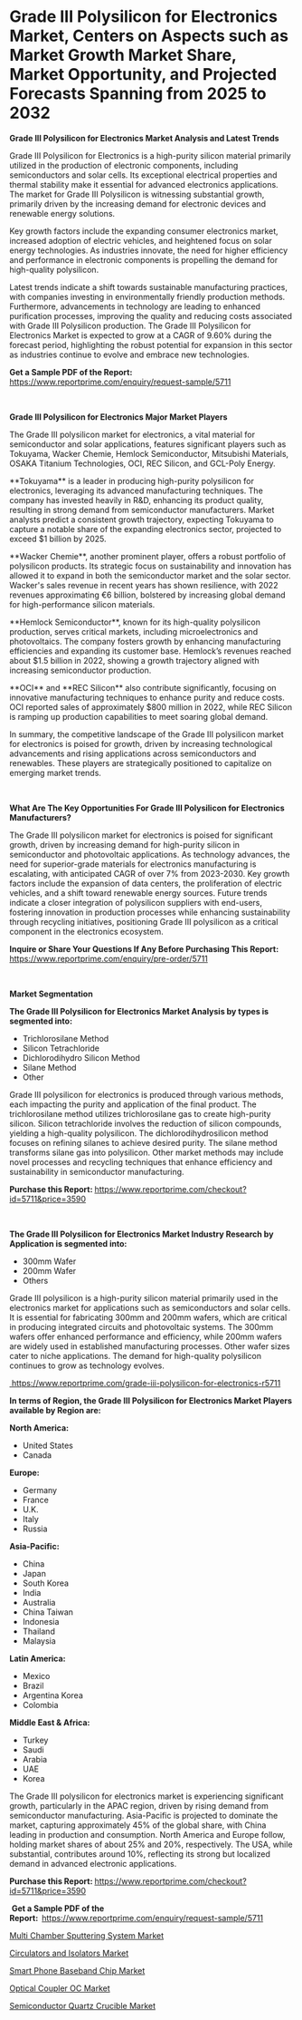 <p><h1>Grade III Polysilicon for Electronics Market, Centers on Aspects such as Market Growth Market Share, Market Opportunity, and Projected Forecasts Spanning from 2025 to 2032</h1></p><p><strong>Grade III Polysilicon for Electronics Market Analysis and Latest Trends</strong></p>
<p><p>Grade III Polysilicon for Electronics is a high-purity silicon material primarily utilized in the production of electronic components, including semiconductors and solar cells. Its exceptional electrical properties and thermal stability make it essential for advanced electronics applications. The market for Grade III Polysilicon is witnessing substantial growth, primarily driven by the increasing demand for electronic devices and renewable energy solutions.</p><p>Key growth factors include the expanding consumer electronics market, increased adoption of electric vehicles, and heightened focus on solar energy technologies. As industries innovate, the need for higher efficiency and performance in electronic components is propelling the demand for high-quality polysilicon.</p><p>Latest trends indicate a shift towards sustainable manufacturing practices, with companies investing in environmentally friendly production methods. Furthermore, advancements in technology are leading to enhanced purification processes, improving the quality and reducing costs associated with Grade III Polysilicon production. The Grade III Polysilicon for Electronics Market is expected to grow at a CAGR of 9.60% during the forecast period, highlighting the robust potential for expansion in this sector as industries continue to evolve and embrace new technologies.</p></p>
<p><strong>Get a Sample PDF of the Report:&nbsp;</strong> <a href="https://www.reportprime.com/enquiry/request-sample/5711?utm_campaign=1845&utm_medium=2&utm_source=Github&utm_content=ia&utm_term=19032025&utm_id=grade-iii-polysilicon-for-electronics">https://www.reportprime.com/enquiry/request-sample/5711</a></p>
<p>&nbsp;</p>
<p><strong>Grade III Polysilicon for Electronics Major Market Players</strong></p>
<p><p>The Grade III polysilicon market for electronics, a vital material for semiconductor and solar applications, features significant players such as Tokuyama, Wacker Chemie, Hemlock Semiconductor, Mitsubishi Materials, OSAKA Titanium Technologies, OCI, REC Silicon, and GCL-Poly Energy. </p><p>**Tokuyama** is a leader in producing high-purity polysilicon for electronics, leveraging its advanced manufacturing techniques. The company has invested heavily in R&D, enhancing its product quality, resulting in strong demand from semiconductor manufacturers. Market analysts predict a consistent growth trajectory, expecting Tokuyama to capture a notable share of the expanding electronics sector, projected to exceed $1 billion by 2025.</p><p>**Wacker Chemie**, another prominent player, offers a robust portfolio of polysilicon products. Its strategic focus on sustainability and innovation has allowed it to expand in both the semiconductor market and the solar sector. Wacker's sales revenue in recent years has shown resilience, with 2022 revenues approximating €6 billion, bolstered by increasing global demand for high-performance silicon materials.</p><p>**Hemlock Semiconductor**, known for its high-quality polysilicon production, serves critical markets, including microelectronics and photovoltaics. The company fosters growth by enhancing manufacturing efficiencies and expanding its customer base. Hemlock’s revenues reached about $1.5 billion in 2022, showing a growth trajectory aligned with increasing semiconductor production.</p><p>**OCI** and **REC Silicon** also contribute significantly, focusing on innovative manufacturing techniques to enhance purity and reduce costs. OCI reported sales of approximately $800 million in 2022, while REC Silicon is ramping up production capabilities to meet soaring global demand.</p><p>In summary, the competitive landscape of the Grade III polysilicon market for electronics is poised for growth, driven by increasing technological advancements and rising applications across semiconductors and renewables. These players are strategically positioned to capitalize on emerging market trends.</p></p>
<p>&nbsp;</p>
<p><strong>What Are The Key Opportunities For Grade III Polysilicon for Electronics Manufacturers?</strong></p>
<p><p>The Grade III polysilicon market for electronics is poised for significant growth, driven by increasing demand for high-purity silicon in semiconductor and photovoltaic applications. As technology advances, the need for superior-grade materials for electronics manufacturing is escalating, with anticipated CAGR of over 7% from 2023-2030. Key growth factors include the expansion of data centers, the proliferation of electric vehicles, and a shift toward renewable energy sources. Future trends indicate a closer integration of polysilicon suppliers with end-users, fostering innovation in production processes while enhancing sustainability through recycling initiatives, positioning Grade III polysilicon as a critical component in the electronics ecosystem.</p></p>
<p><strong>Inquire or Share Your Questions If Any Before Purchasing This Report:</strong> <a href="https://www.reportprime.com/enquiry/pre-order/5711?utm_campaign=1845&utm_medium=2&utm_source=Github&utm_content=ia&utm_term=19032025&utm_id=grade-iii-polysilicon-for-electronics">https://www.reportprime.com/enquiry/pre-order/5711</a></p>
<p>&nbsp;</p>
<p><strong>Market Segmentation</strong></p>
<p><strong>The Grade III Polysilicon for Electronics Market Analysis by types is segmented into:</strong></p>
<p><ul><li>Trichlorosilane Method</li><li>Silicon Tetrachloride</li><li>Dichlorodihydro Silicon Method</li><li>Silane Method</li><li>Other</li></ul></p>
<p><p>Grade III polysilicon for electronics is produced through various methods, each impacting the purity and application of the final product. The trichlorosilane method utilizes trichlorosilane gas to create high-purity silicon. Silicon tetrachloride involves the reduction of silicon compounds, yielding a high-quality polysilicon. The dichlorodihydrosilicon method focuses on refining silanes to achieve desired purity. The silane method transforms silane gas into polysilicon. Other market methods may include novel processes and recycling techniques that enhance efficiency and sustainability in semiconductor manufacturing.</p></p>
<p><strong>Purchase this Report:&nbsp;</strong><a href="https://www.reportprime.com/checkout?id=5711&price=3590&utm_campaign=1845&utm_medium=2&utm_source=Github&utm_content=ia&utm_term=19032025&utm_id=grade-iii-polysilicon-for-electronics">https://www.reportprime.com/checkout?id=5711&price=3590</a></p>
<p>&nbsp;</p>
<p><strong>The Grade III Polysilicon for Electronics Market Industry Research by Application is segmented into:</strong></p>
<p><ul><li>300mm Wafer</li><li>200mm Wafer</li><li>Others</li></ul></p>
<p><p>Grade III polysilicon is a high-purity silicon material primarily used in the electronics market for applications such as semiconductors and solar cells. It is essential for fabricating 300mm and 200mm wafers, which are critical in producing integrated circuits and photovoltaic systems. The 300mm wafers offer enhanced performance and efficiency, while 200mm wafers are widely used in established manufacturing processes. Other wafer sizes cater to niche applications. The demand for high-quality polysilicon continues to grow as technology evolves.</p></p>
<p><a href="https://www.reportprime.com/grade-iii-polysilicon-for-electronics-r5711?utm_campaign=1845&utm_medium=2&utm_source=Github&utm_content=ia&utm_term=19032025&utm_id=grade-iii-polysilicon-for-electronics">&nbsp;https://www.reportprime.com/grade-iii-polysilicon-for-electronics-r5711</a></p>
<p><strong>In terms of Region, the Grade III Polysilicon for Electronics Market Players available by Region are:</strong></p>
<p>
    <p> <strong> North America: </strong>
        <ul>
            <li>United States</li>
            <li>Canada</li>
        </ul>
        </p> 
    <p> <strong> Europe: </strong>
        <ul>
            <li>Germany</li>
            <li>France</li>
            <li>U.K.</li>
            <li>Italy</li>
            <li>Russia</li>
        </ul>
        </p> 
    <p> <strong> Asia-Pacific: </strong>
        <ul>
            <li>China</li>
            <li>Japan</li>
            <li>South Korea</li>
            <li>India</li>
            <li>Australia</li>
            <li>China Taiwan</li>
            <li>Indonesia</li>
            <li>Thailand</li>
            <li>Malaysia</li>
        </ul>
        </p> 
    <p> <strong> Latin America: </strong>
        <ul>
            <li>Mexico</li>
            <li>Brazil</li>
            <li>Argentina Korea</li>
            <li>Colombia</li>
        </ul>
        </p> 
    <p> <strong> Middle East & Africa: </strong>
        <ul>
            <li>Turkey</li>
            <li>Saudi</li>
            <li>Arabia</li>
            <li>UAE</li>
            <li>Korea</li>
        </ul>
    </p>
    </p>
<p><p>The Grade III polysilicon for electronics market is experiencing significant growth, particularly in the APAC region, driven by rising demand from semiconductor manufacturing. Asia-Pacific is projected to dominate the market, capturing approximately 45% of the global share, with China leading in production and consumption. North America and Europe follow, holding market shares of about 25% and 20%, respectively. The USA, while substantial, contributes around 10%, reflecting its strong but localized demand in advanced electronic applications.</p></p>
<p><strong>Purchase this Report: </strong><a href="https://www.reportprime.com/checkout?id=5711&price=3590&utm_campaign=1845&utm_medium=2&utm_source=Github&utm_content=ia&utm_term=19032025&utm_id=grade-iii-polysilicon-for-electronics">https://www.reportprime.com/checkout?id=5711&price=3590</a></p>
<p>&nbsp;<strong>Get a Sample PDF of the Report:&nbsp;&nbsp;</strong><a href="https://www.reportprime.com/enquiry/request-sample/5711?utm_campaign=1845&utm_medium=2&utm_source=Github&utm_content=ia&utm_term=19032025&utm_id=grade-iii-polysilicon-for-electronics">https://www.reportprime.com/enquiry/request-sample/5711</a></p>
<p><strong></strong></p>
<p><p><a href="https://github.com/kohushamudo3/Market-Research-Report-List-1/blob/main/multi-chamber-sputtering-system-market.md?utm_campaign=1845&utm_medium=2&utm_source=Github&utm_content=ia&utm_term=19032025&utm_id=grade-iii-polysilicon-for-electronics">Multi Chamber Sputtering System Market</a></p><p><a href="https://github.com/eskelimaksic/Market-Research-Report-List-1/blob/main/circulators-and-isolators-market.md?utm_campaign=1845&utm_medium=2&utm_source=Github&utm_content=ia&utm_term=19032025&utm_id=grade-iii-polysilicon-for-electronics">Circulators and Isolators Market</a></p><p><a href="https://github.com/myrieronays5/Market-Research-Report-List-1/blob/main/smart-phone-baseband-chip-market.md?utm_campaign=1845&utm_medium=2&utm_source=Github&utm_content=ia&utm_term=19032025&utm_id=grade-iii-polysilicon-for-electronics">Smart Phone Baseband Chip Market</a></p><p><a href="https://github.com/RickHolmes3/Market-Research-Report-List-7/blob/main/optical-coupler-oc-market.md?utm_campaign=1845&utm_medium=2&utm_source=Github&utm_content=ia&utm_term=19032025&utm_id=grade-iii-polysilicon-for-electronics">Optical Coupler OC Market</a></p><p><a href="https://github.com/gogashopkewy/Market-Research-Report-List-1/blob/main/semiconductor-quartz-crucible-market.md?utm_campaign=1845&utm_medium=2&utm_source=Github&utm_content=ia&utm_term=19032025&utm_id=grade-iii-polysilicon-for-electronics">Semiconductor Quartz Crucible Market</a></p></p>